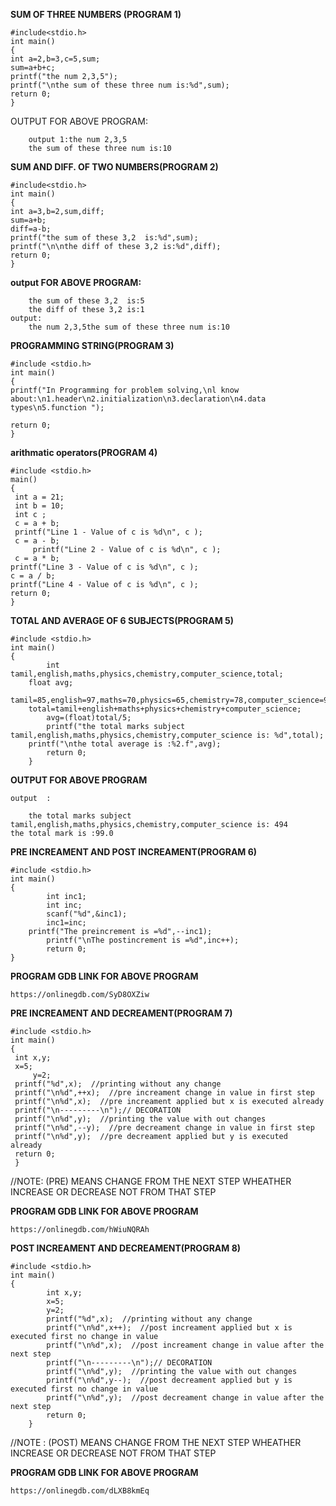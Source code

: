 **SUM OF THREE NUMBERS (PROGRAM 1)**

	#include<stdio.h>
	int main()
	{
	int a=2,b=3,c=5,sum;
	sum=a+b+c;
	printf("the num 2,3,5");
	printf("\nthe sum of these three num is:%d",sum);
	return 0;
	}

OUTPUT FOR ABOVE PROGRAM:
		
		output 1:the num 2,3,5
		the sum of these three num is:10

**SUM AND DIFF. OF TWO NUMBERS(PROGRAM 2)**

	#include<stdio.h>
	int main()
	{
	int a=3,b=2,sum,diff;
	sum=a+b;
	diff=a-b;
	printf("the sum of these 3,2  is:%d",sum);
	printf("\n\nthe diff of these 3,2 is:%d",diff);
	return 0;
	}

**output FOR ABOVE PROGRAM:**

		the sum of these 3,2  is:5
		the diff of these 3,2 is:1 
	output:
		the num 2,3,5the sum of these three num is:10
**PROGRAMMING STRING(PROGRAM 3)**

	#include <stdio.h>
	int main()
	{
	printf("In Programming for problem solving,\nl know about:\n1.header\n2.initialization\n3.declaration\n4.data types\n5.function ");

  	return 0;
	}

**arithmatic operators(PROGRAM 4)**

	#include <stdio.h>
	main() 
	{
  	 int a = 21;
  	 int b = 10;
  	 int c ;
   	 c = a + b;
   	 printf("Line 1 - Value of c is %d\n", c );
   	 c = a - b;
         printf("Line 2 - Value of c is %d\n", c );
	 c = a * b;
  	printf("Line 3 - Value of c is %d\n", c );
	c = a / b;
   	printf("Line 4 - Value of c is %d\n", c );
 	return 0;
 	}
**TOTAL AND AVERAGE OF 6 SUBJECTS(PROGRAM 5)**

	#include <stdio.h>
	int main()
	{
    		int tamil,english,maths,physics,chemistry,computer_science,total;
   		float avg;
    		tamil=85,english=97,maths=70,physics=65,chemistry=78,computer_science=99,total=0,avg=0;
   		total=tamil+english+maths+physics+chemistry+computer_science;
    		avg=(float)total/5;
    		printf("the total marks subject tamil,english,maths,physics,chemistry,computer_science is: %d",total);
   		printf("\nthe total average is :%2.f",avg);
    		return 0;
		}
**OUTPUT FOR ABOVE PROGRAM**

	output  :
		
		the total marks subject tamil,english,maths,physics,chemistry,computer_science is: 494                          the total mark is :99.0  

**PRE INCREAMENT AND POST INCREAMENT(PROGRAM 6)**

	#include <stdio.h>
	int main()
	{
    		int inc1;
    		int inc;
    		scanf("%d",&inc1);
    		inc1=inc;
   		printf("The preincrement is =%d",--inc1);
    		printf("\nThe postincrement is =%d",inc++); 
    		return 0;
	}
**PROGRAM GDB LINK FOR ABOVE PROGRAM** 
   
	https://onlinegdb.com/SyD8OXZiw


**PRE INCREAMENT AND DECREAMENT(PROGRAM 7)**
	
	#include <stdio.h>
	int main()
	{
   	 int x,y;
	 x=5;
    	 y=2;
   	 printf("%d",x);  //printing without any change
   	 printf("\n%d",++x);  //pre increament change in value in first step
  	 printf("\n%d",x);  //pre increament applied but x is executed already
   	 printf("\n---------\n");// DECORATION
  	 printf("\n%d",y);  //printing the value with out changes
   	 printf("\n%d",--y);  //pre decreament change in value in first step
   	 printf("\n%d",y);  //pre decreament applied but y is executed  already
   	 return 0;
	 } 
//NOTE: (PRE) MEANS CHANGE FROM THE NEXT STEP WHEATHER INCREASE OR DECREASE NOT FROM THAT STEP

**PROGRAM GDB LINK FOR ABOVE PROGRAM** 
	
	https://onlinegdb.com/hWiuNQRAh
**POST INCREAMENT AND DECREAMENT(PROGRAM 8)**

	#include <stdio.h>
	int main()
	{
    		int x,y;
    		x=5;
    		y=2;
    		printf("%d",x);  //printing without any change
    		printf("\n%d",x++);  //post increament applied but x is executed first no change in value
    		printf("\n%d",x);  //post increament change in value after the next step
    		printf("\n---------\n");// DECORATION
    		printf("\n%d",y);  //printing the value with out changes
    		printf("\n%d",y--);  //post decreament applied but y is executed first no change in value
    		printf("\n%d",y);  //post decreament change in value after the next step
    		return 0;
		}

//NOTE : (POST) MEANS CHANGE FROM THE NEXT STEP WHEATHER INCREASE OR DECREASE NOT FROM THAT STEP

**PROGRAM GDB LINK FOR ABOVE PROGRAM** 
	
	https://onlinegdb.com/dLXB8kmEq

